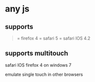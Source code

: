 any js
======

supports
--------

>= firefox 4
>= safari 5
>= safari IOS 4.2

supports multitouch
-----------
safari IOS
firefox 4 on windows 7

emulate single touch in other browsers